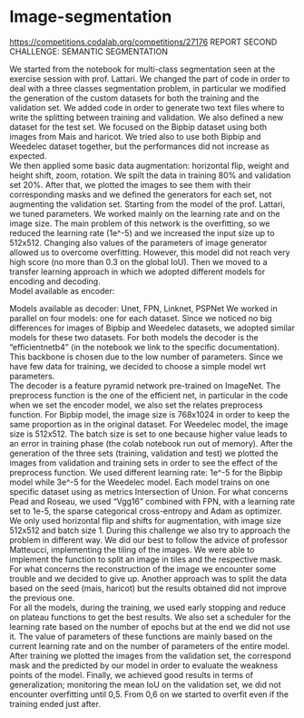 # Image-segmentation
https://competitions.codalab.org/competitions/27176
REPORT SECOND CHALLENGE: SEMANTIC SEGMENTATION 

We started from the notebook for multi-class segmentation seen at the exercise session with prof. Lattari. We changed the part of code in order to deal with a three classes segmentation problem, in particular we modified the generation of the custom datasets for both the training and the validation set. We added code in order to generate two text files where to write the splitting between training and validation. We also defined a new dataset for the test set. 
We focused on the Bipbip dataset using both images from Mais and haricot. We tried also to use both Bipbip and Weedelec dataset together, but the performances did not increase as expected.  
We then applied some basic data augmentation: horizontal flip, weight and height shift, zoom, rotation. 
We spilt the data in training 80% and validation set 20%. 
After that, we plotted the images to see them with their corresponding masks and we defined the generators for each set, not augmenting the validation set. 
Starting from the model of the prof. Lattari, we tuned parameters. We worked mainly on the learning rate and on the image size. The main problem of this network is the overfitting, so we reduced the learning rate (1e^-5) and we increased the input size up to 512x512. Changing also values of the parameters of image generator allowed us to overcome overfitting. 
However, this model did not reach very high score (no more than 0.3 on the global IoU). 
Then we moved to a transfer learning approach in which we adopted different models for encoding and decoding.  
Model available as encoder:  

Models available as decoder: Unet, FPN, Linknet, PSPNet 
We worked in parallel on four models: one for each dataset. 
Since we noticed no big differences for images of Bipbip and Weedelec datasets, we adopted similar models for these two datasets. 
For both models the decoder is the “efficientnetb4” (in the notebook we link to the specific documentation). This backbone is chosen due to the low number of parameters. Since we have few data for training, we decided to choose a simple model wrt parameters.  
The decoder is a feature pyramid network pre-trained on ImageNet. 
The preprocess function is the one of the efficient net, in particular in the code when we set the encoder model, we also set the relates preprocess function. 
For Bipbip model, the image size is 768x1024 in order to keep the same proportion as in the original dataset. 
For Weedelec model, the image size is 512x512. 
The batch size is set to one because higher value leads to an error in training phase (the colab notebook run out of memory). 
After the generation of the three sets (training, validation and test) we plotted the images from validation and training sets in order to see the effect of the preprocess function. 
We used different learning rate: 1e^-5 for the Bipbip model while 3e^-5 for the Weedelec model. 
Each model trains on one specific dataset using as metrics Intersection of Union. 
For what concerns Pead and Roseau, we used “Vgg16” combined with FPN, with a learning rate set to 1e-5, the sparse categorical cross-entropy and Adam as optimizer. We only used horizontal flip and shifts for augmentation, with image size 512x512 and batch size 1. 
During this challenge we also try to approach the problem in different way. We did our best to follow the advice of professor Matteucci, implementing the tiling of the images. We were able to implement the function to split an image in tiles and the respective mask. For what concerns the reconstruction of the image we encounter some trouble and we decided to give up. 
Another approach was to split the data based on the seed (mais, haricot) but the results obtained did not improve the previous one.	 
For all the models, during the training, we used early stopping and reduce on plateau functions to get the best results. We also set a scheduler for the learning rate based on the number of epochs but at the end we did not use it. The value of parameters of these functions are mainly based on the current learning rate and on the number of parameters of the entire model. 
After training we plotted the images from the validation set, the correspond mask and the predicted by our model in order to evaluate the weakness points of the model. 
Finally, we achieved good results in terms of generalization; monitoring the mean IoU on the validation set, we did not encounter overfitting until 0,5. From 0,6 on we started to overfit even if the training ended just after. 

 

